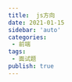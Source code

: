 ```yaml
---
title:  js方向
date: 2021-01-15
sidebar: 'auto'
categories:
 - 前端
tags:
 - 面试题
publish: true
---
```


